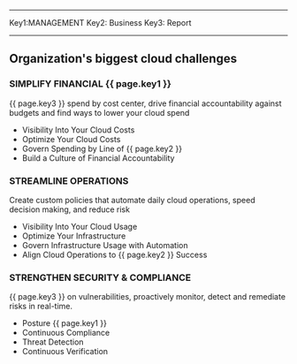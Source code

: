 
---

Key1:MANAGEMENT
Key2: Business
Key3: Report

---


## Organization's biggest cloud challenges

### SIMPLIFY FINANCIAL {{ page.key1 }}

{{ page.key3 }} spend by cost center, drive financial accountability against budgets and find ways to lower your cloud spend
* Visibility Into Your Cloud Costs
* Optimize Your Cloud Costs
* Govern Spending by Line of {{ page.key2 }}
* Build a Culture of Financial Accountability

### STREAMLINE OPERATIONS

Create custom policies that automate daily cloud operations, speed decision making, and reduce risk

* Visibility Into Your Cloud Usage
* Optimize Your Infrastructure
* Govern Infrastructure Usage with Automation
* Align Cloud Operations to {{ page.key2 }} Success

### STRENGTHEN SECURITY & COMPLIANCE

{{ page.key3 }} on vulnerabilities, proactively monitor, detect and remediate risks in real-time.

* Posture {{ page.key1 }}
* Continuous Compliance
* Threat Detection
* Continuous Verification
